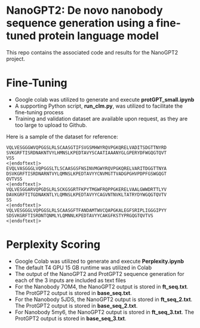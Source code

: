 # NanoGPT2: De novo nanobody sequence generation using a fine-tuned protein language model
This repo contains the associated code and results for the NanoGPT2 project.

# Fine-Tuning
- Google colab was utilized to generate and execute **protGPT_small.ipynb**
- A supporting Python script, **run_clm.py**, was utilized to facilitate the fine-tuning process
- Training and validation dataset are available upon request, as they are too large to upload to Github.

Here is a sample of the dataset for reference:
```
VQLVESGGGWVQPGGSLRLSCAASGTIFSVGSMHWYRQVPGKQRELVADITSDGTTNYRD
SVKGRFTISRDNAKNTVYLHMNSLKPEDTAVYSCAATIAAANYGLGPERYDFWGQGTQVT
VSS
<|endoftext|>
EVQLVASGGGLVQPGGSLTLSCAASGSFNSINVMGWYRQVPGKQRELVARITDGGTTNYA
DSVKGRFTISRDNARNTVYLQMNSLKPEDTAVYYCNVMGTTVADGPGHVPDPFGSWGQGT
QVTVSS
<|endoftext|>
VQLVESGGARVQPGDSLRLSCKGSGRTFKPYTMGWFRQPPGKERELVAALGWWDRTTLYV
DAVKGRFTITGDNAKNTLYLQMNSLKPEDTAVYYCAGVNTNVKLTATRYDYWGQGTQVTV
SS
<|endoftext|>
VQLVESGGGLVQPGGSLRLSCAASGFTFANDAMTWVCQAPGKALEGFSRIPLIGGGIPYY
SDSVKGRFTISRDNTQNMLYLQMNNLKPEDTAVYYCAKGFKSTYPRGQGTQVTVS
<|endoftext|>
```

# Perplexity Scoring
- Google Colab was utilized to generate and execute **Perplexity.ipynb**
- The default T4 GPU 15 GB runtime was utilized in Colab
- The output of the NanoGPT2 and ProtGPT2 sequence generation for each of the 3 inputs are included as text files
- For the Nanobody 7OM4, the NanoGPT2 output is stored in **ft_seq.txt**. The ProtGPT2 output is stored in **base_seq.txt**.
- For the Nanobody 5JDS, the NanoGPT2 output is stored in **ft_seq_2.txt**. The ProtGPT2 output is stored in **base_seq_2.txt**.
- For Nanobody 5my6, the NanoGPT2 output is stored in **ft_seq_3.txt**. The ProtGPT2 output is stored in **base_seq_3.txt**.
